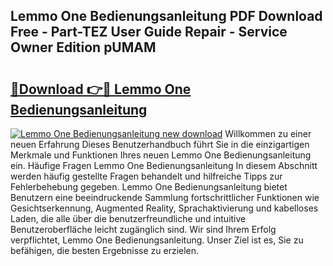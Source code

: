 ## Lemmo One Bedienungsanleitung PDF Download Free - Part-TEZ User Guide Repair - Service Owner Edition pUMAM

# <h2><a href="http://df27hz.blite.top/?on=Lemmo+One+Bedienungsanleitung">🔗Download 👉🔴 Lemmo One Bedienungsanleitung</a></h2>

[![Lemmo One Bedienungsanleitung new download](https://i.imgur.com/lujVjoI.png)](http://df27hz.blite.top/?on=Lemmo+One+Bedienungsanleitung)
Willkommen zu einer neuen Erfahrung Dieses Benutzerhandbuch führt Sie in die einzigartigen Merkmale und Funktionen Ihres neuen Lemmo One Bedienungsanleitung ein. Häufige Fragen Lemmo One Bedienungsanleitung In diesem Abschnitt werden häufig gestellte Fragen behandelt und hilfreiche Tipps zur Fehlerbehebung gegeben. Lemmo One Bedienungsanleitung bietet Benutzern eine beeindruckende Sammlung fortschrittlicher Funktionen wie Gesichtserkennung, Augmented Reality, Sprachaktivierung und kabelloses Laden, die alle über die benutzerfreundliche und intuitive Benutzeroberfläche leicht zugänglich sind. Wir sind Ihrem Erfolg verpflichtet, Lemmo One Bedienungsanleitung. Unser Ziel ist es, Sie zu befähigen, die besten Ergebnisse zu erzielen.

